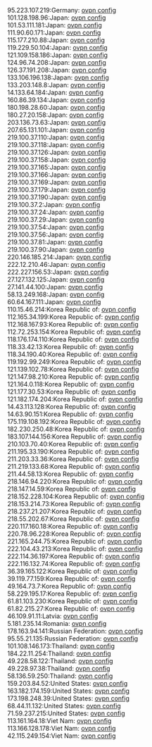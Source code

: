 95.223.107.219:Germany: [ovpn config](vpn/95_223_107_219.ovpn)  
101.128.198.96:Japan: [ovpn config](vpn/101_128_198_96.ovpn)  
101.53.111.181:Japan: [ovpn config](vpn/101_53_111_181.ovpn)  
111.90.60.171:Japan: [ovpn config](vpn/111_90_60_171.ovpn)  
115.177.210.88:Japan: [ovpn config](vpn/115_177_210_88.ovpn)  
119.229.50.104:Japan: [ovpn config](vpn/119_229_50_104.ovpn)  
121.109.158.186:Japan: [ovpn config](vpn/121_109_158_186.ovpn)  
124.96.74.208:Japan: [ovpn config](vpn/124_96_74_208.ovpn)  
126.37.191.208:Japan: [ovpn config](vpn/126_37_191_208.ovpn)  
133.106.196.138:Japan: [ovpn config](vpn/133_106_196_138.ovpn)  
133.203.148.8:Japan: [ovpn config](vpn/133_203_148_8.ovpn)  
14.133.64.184:Japan: [ovpn config](vpn/14_133_64_184.ovpn)  
160.86.39.134:Japan: [ovpn config](vpn/160_86_39_134.ovpn)  
180.198.28.60:Japan: [ovpn config](vpn/180_198_28_60.ovpn)  
180.27.20.158:Japan: [ovpn config](vpn/180_27_20_158.ovpn)  
203.136.73.63:Japan: [ovpn config](vpn/203_136_73_63.ovpn)  
207.65.131.101:Japan: [ovpn config](vpn/207_65_131_101.ovpn)  
219.100.37.110:Japan: [ovpn config](vpn/219_100_37_110.ovpn)  
219.100.37.118:Japan: [ovpn config](vpn/219_100_37_118.ovpn)  
219.100.37.126:Japan: [ovpn config](vpn/219_100_37_126.ovpn)  
219.100.37.158:Japan: [ovpn config](vpn/219_100_37_158.ovpn)  
219.100.37.165:Japan: [ovpn config](vpn/219_100_37_165.ovpn)  
219.100.37.166:Japan: [ovpn config](vpn/219_100_37_166.ovpn)  
219.100.37.169:Japan: [ovpn config](vpn/219_100_37_169.ovpn)  
219.100.37.179:Japan: [ovpn config](vpn/219_100_37_179.ovpn)  
219.100.37.190:Japan: [ovpn config](vpn/219_100_37_190.ovpn)  
219.100.37.2:Japan: [ovpn config](vpn/219_100_37_2.ovpn)  
219.100.37.24:Japan: [ovpn config](vpn/219_100_37_24.ovpn)  
219.100.37.29:Japan: [ovpn config](vpn/219_100_37_29.ovpn)  
219.100.37.54:Japan: [ovpn config](vpn/219_100_37_54.ovpn)  
219.100.37.56:Japan: [ovpn config](vpn/219_100_37_56.ovpn)  
219.100.37.81:Japan: [ovpn config](vpn/219_100_37_81.ovpn)  
219.100.37.90:Japan: [ovpn config](vpn/219_100_37_90.ovpn)  
220.146.185.214:Japan: [ovpn config](vpn/220_146_185_214.ovpn)  
222.12.210.46:Japan: [ovpn config](vpn/222_12_210_46.ovpn)  
222.227.156.53:Japan: [ovpn config](vpn/222_227_156_53.ovpn)  
27.127.132.125:Japan: [ovpn config](vpn/27_127_132_125.ovpn)  
27.141.44.100:Japan: [ovpn config](vpn/27_141_44_100.ovpn)  
58.13.249.168:Japan: [ovpn config](vpn/58_13_249_168.ovpn)  
60.64.167.111:Japan: [ovpn config](vpn/60_64_167_111.ovpn)  
110.15.46.214:Korea Republic of: [ovpn config](vpn/110_15_46_214.ovpn)  
112.165.34.199:Korea Republic of: [ovpn config](vpn/112_165_34_199.ovpn)  
112.168.167.93:Korea Republic of: [ovpn config](vpn/112_168_167_93.ovpn)  
112.72.253.154:Korea Republic of: [ovpn config](vpn/112_72_253_154.ovpn)  
118.176.174.110:Korea Republic of: [ovpn config](vpn/118_176_174_110.ovpn)  
118.33.42.13:Korea Republic of: [ovpn config](vpn/118_33_42_13.ovpn)  
118.34.190.40:Korea Republic of: [ovpn config](vpn/118_34_190_40.ovpn)  
119.192.99.249:Korea Republic of: [ovpn config](vpn/119_192_99_249.ovpn)  
121.139.102.78:Korea Republic of: [ovpn config](vpn/121_139_102_78.ovpn)  
121.147.98.210:Korea Republic of: [ovpn config](vpn/121_147_98_210.ovpn)  
121.164.0.118:Korea Republic of: [ovpn config](vpn/121_164_0_118.ovpn)  
121.177.30.53:Korea Republic of: [ovpn config](vpn/121_177_30_53.ovpn)  
121.182.174.204:Korea Republic of: [ovpn config](vpn/121_182_174_204.ovpn)  
14.43.113.128:Korea Republic of: [ovpn config](vpn/14_43_113_128.ovpn)  
14.63.90.151:Korea Republic of: [ovpn config](vpn/14_63_90_151.ovpn)  
175.119.108.192:Korea Republic of: [ovpn config](vpn/175_119_108_192.ovpn)  
182.230.250.48:Korea Republic of: [ovpn config](vpn/182_230_250_48.ovpn)  
183.107.144.156:Korea Republic of: [ovpn config](vpn/183_107_144_156.ovpn)  
210.103.70.40:Korea Republic of: [ovpn config](vpn/210_103_70_40.ovpn)  
211.195.33.190:Korea Republic of: [ovpn config](vpn/211_195_33_190.ovpn)  
211.203.33.36:Korea Republic of: [ovpn config](vpn/211_203_33_36.ovpn)  
211.219.133.68:Korea Republic of: [ovpn config](vpn/211_219_133_68.ovpn)  
211.44.58.13:Korea Republic of: [ovpn config](vpn/211_44_58_13.ovpn)  
218.146.94.220:Korea Republic of: [ovpn config](vpn/218_146_94_220.ovpn)  
218.147.14.59:Korea Republic of: [ovpn config](vpn/218_147_14_59.ovpn)  
218.152.228.104:Korea Republic of: [ovpn config](vpn/218_152_228_104.ovpn)  
218.153.214.73:Korea Republic of: [ovpn config](vpn/218_153_214_73.ovpn)  
218.237.21.207:Korea Republic of: [ovpn config](vpn/218_237_21_207.ovpn)  
218.55.202.67:Korea Republic of: [ovpn config](vpn/218_55_202_67.ovpn)  
220.117.160.18:Korea Republic of: [ovpn config](vpn/220_117_160_18.ovpn)  
220.78.96.228:Korea Republic of: [ovpn config](vpn/220_78_96_228.ovpn)  
221.165.244.75:Korea Republic of: [ovpn config](vpn/221_165_244_75.ovpn)  
222.104.43.213:Korea Republic of: [ovpn config](vpn/222_104_43_213.ovpn)  
222.114.36.197:Korea Republic of: [ovpn config](vpn/222_114_36_197.ovpn)  
222.116.132.74:Korea Republic of: [ovpn config](vpn/222_116_132_74.ovpn)  
36.39.165.122:Korea Republic of: [ovpn config](vpn/36_39_165_122.ovpn)  
39.119.77.159:Korea Republic of: [ovpn config](vpn/39_119_77_159.ovpn)  
49.164.73.7:Korea Republic of: [ovpn config](vpn/49_164_73_7.ovpn)  
58.229.195.17:Korea Republic of: [ovpn config](vpn/58_229_195_17.ovpn)  
61.81.103.230:Korea Republic of: [ovpn config](vpn/61_81_103_230.ovpn)  
61.82.215.27:Korea Republic of: [ovpn config](vpn/61_82_215_27.ovpn)  
46.109.91.11:Latvia: [ovpn config](vpn/46_109_91_11.ovpn)  
5.181.235.14:Romania: [ovpn config](vpn/5_181_235_14.ovpn)  
178.163.94.141:Russian Federation: [ovpn config](vpn/178_163_94_141.ovpn)  
95.55.21.135:Russian Federation: [ovpn config](vpn/95_55_21_135.ovpn)  
101.108.146.173:Thailand: [ovpn config](vpn/101_108_146_173.ovpn)  
184.22.11.254:Thailand: [ovpn config](vpn/184_22_11_254.ovpn)  
49.228.58.122:Thailand: [ovpn config](vpn/49_228_58_122.ovpn)  
49.228.97.38:Thailand: [ovpn config](vpn/49_228_97_38.ovpn)  
58.136.59.250:Thailand: [ovpn config](vpn/58_136_59_250.ovpn)  
159.203.84.52:United States: [ovpn config](vpn/159_203_84_52.ovpn)  
163.182.174.159:United States: [ovpn config](vpn/163_182_174_159.ovpn)  
173.198.248.39:United States: [ovpn config](vpn/173_198_248_39.ovpn)  
68.44.11.132:United States: [ovpn config](vpn/68_44_11_132.ovpn)  
71.59.237.215:United States: [ovpn config](vpn/71_59_237_215.ovpn)  
113.161.164.18:Viet Nam: [ovpn config](vpn/113_161_164_18.ovpn)  
113.166.128.178:Viet Nam: [ovpn config](vpn/113_166_128_178.ovpn)  
42.115.249.154:Viet Nam: [ovpn config](vpn/42_115_249_154.ovpn)  
